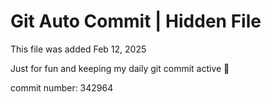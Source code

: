 # Git Auto Commit | Hidden File

This file was added Feb 12, 2025

Just for fun and keeping my daily git commit active 🤪

commit number: 342964
